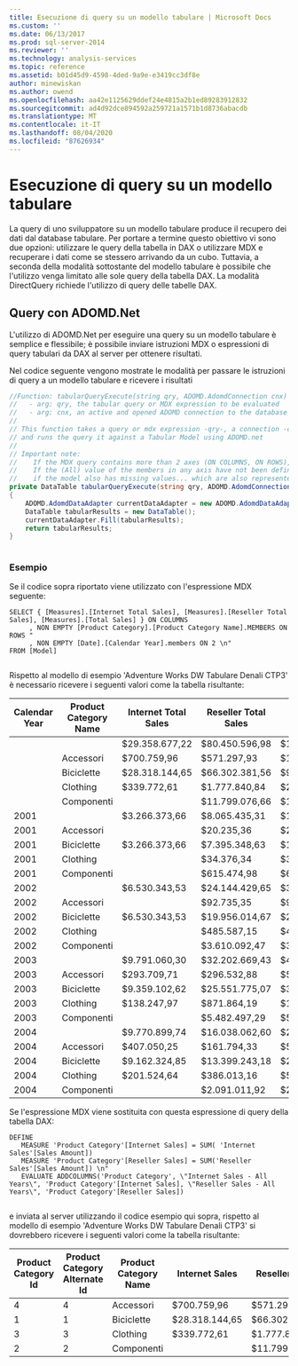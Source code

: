 ```yaml
---
title: Esecuzione di query su un modello tabulare | Microsoft Docs
ms.custom: ''
ms.date: 06/13/2017
ms.prod: sql-server-2014
ms.reviewer: ''
ms.technology: analysis-services
ms.topic: reference
ms.assetid: b01d45d9-4598-4ded-9a9e-e3419cc3df8e
author: minewiskan
ms.author: owend
ms.openlocfilehash: aa42e1125629ddef24e4815a2b1ed89283912832
ms.sourcegitcommit: ad4d92dce894592a259721a1571b1d8736abacdb
ms.translationtype: MT
ms.contentlocale: it-IT
ms.lasthandoff: 08/04/2020
ms.locfileid: "87626934"
---
```

# <a name="querying-a-tabular-model"></a>Esecuzione di query su un modello tabulare
  La query di uno sviluppatore su un modello tabulare produce il recupero dei dati dal database tabulare. Per portare a termine questo obiettivo vi sono due opzioni: utilizzare le query della tabella in DAX o utilizzare MDX e recuperare i dati come se stessero arrivando da un cubo. Tuttavia, a seconda della modalità sottostante del modello tabulare è possibile che l'utilizzo venga limitato alle sole query della tabella DAX. La modalità DirectQuery richiede l'utilizzo di query delle tabelle DAX.  
  
## <a name="querying-with-adomdnet"></a>Query con ADOMD.Net  
 L'utilizzo di ADOMD.Net per eseguire una query su un modello tabulare è semplice e flessibile; è possibile inviare istruzioni MDX o espressioni di query tabulari da DAX al server per ottenere risultati.  
  
 Nel codice seguente vengono mostrate le modalità per passare le istruzioni di query a un modello tabulare e ricevere i risultati  
  
```csharp  
//Function: tabularQueryExecute(string qry, ADOMD.AdomdConnection cnx)  
//   - arg: qry, the tabular query or MDX expression to be evaluated  
//   - arg: cnx, an active and opened ADOMD connection to the database where 'qry' is to be evaluated  
//  
// This function takes a query or mdx expression -qry-, a connection -cnx-  
// and runs the query it against a Tabular Model using ADOMD.net  
//  
// Important note:  
//    If the MDX query contains more than 2 axes (ON COLUMNS, ON ROWS), each axis will come as a new column  
//    If the (All) value of the members in any axis have not been defined, a blank cell is returned. This might be misleading  
//    if the model also has missing values... which are also represented with blank cells.  
private DataTable tabularQueryExecute(string qry, ADOMD.AdomdConnection cnx)  
{  
    ADOMD.AdomdDataAdapter currentDataAdapter = new ADOMD.AdomdDataAdapter(qry, cnx);  
    DataTable tabularResults = new DataTable();  
    currentDataAdapter.Fill(tabularResults);  
    return tabularResults;  
}  
  
```  
  
### <a name="example"></a>Esempio  
 Se il codice sopra riportato viene utilizzato con l'espressione MDX seguente:  
  
```  
SELECT { [Measures].[Internet Total Sales], [Measures].[Reseller Total Sales], [Measures].[Total Sales] } ON COLUMNS  
     , NON EMPTY [Product Category].[Product Category Name].MEMBERS ON ROWS "  
     , NON EMPTY [Date].[Calendar Year].members ON 2 \n"  
FROM [Model]  
  
```  
  
 Rispetto al modello di esempio 'Adventure Works DW Tabulare Denali CTP3' è necessario ricevere i seguenti valori come la tabella risultante:  
  
|Calendar Year|Product Category Name|Internet Total Sales|Reseller Total Sales|Total Sales|  
|-------------------|---------------------------|--------------------------|--------------------------|-----------------|  
|||$29.358.677,22|$80.450.596,98|$109.809.274,20|  
||Accessori|$700.759,96|$571.297,93|$1.272.057,89|  
||Biciclette|$28.318.144,65|$66.302.381,56|$94.620.526,21|  
||Clothing|$339.772,61|$1.777.840,84|$2.117.613,45|  
||Componenti||$11.799.076,66|$11.799.076,66|  
|2001||$3.266.373,66|$8.065.435,31|$11.331.808,96|  
|2001|Accessori||$20.235,36|$20.235,36|  
|2001|Biciclette|$3.266.373,66|$7.395.348,63|$10.661.722,28|  
|2001|Clothing||$34.376,34|$34.376,34|  
|2001|Componenti||$615.474,98|$615.474,98|  
|2002||$6.530.343,53|$24.144.429,65|$30.674.773,18|  
|2002|Accessori||$92.735,35|$92.735,35|  
|2002|Biciclette|$6.530.343,53|$19.956.014,67|$26.486.358,20|  
|2002|Clothing||$485.587,15|$485.587,15|  
|2002|Componenti||$3.610.092,47|$3.610.092,47|  
|2003||$9.791.060,30|$32.202.669,43|$41.993.729,72|  
|2003|Accessori|$293.709,71|$296.532,88|$590.242,59|  
|2003|Biciclette|$9.359.102,62|$25.551.775,07|$34.910.877,69|  
|2003|Clothing|$138.247,97|$871.864,19|$1.010.112,16|  
|2003|Componenti||$5.482.497,29|$5.482.497,29|  
|2004||$9.770.899,74|$16.038.062,60|$25.808.962,34|  
|2004|Accessori|$407.050,25|$161.794,33|$568.844,58|  
|2004|Biciclette|$9.162.324,85|$13.399.243,18|$22.561.568,03|  
|2004|Clothing|$201.524,64|$386.013,16|$587.537,80|  
|2004|Componenti||$2.091.011,92|$2.091.011,92|  
  
 Se l'espressione MDX viene sostituita con questa espressione di query della tabella DAX:  
  
```  
DEFINE  
   MEASURE 'Product Category'[Internet Sales] = SUM( 'Internet Sales'[Sales Amount])  
   MEASURE 'Product Category'[Reseller Sales] = SUM('Reseller Sales'[Sales Amount]) \n"  
   EVALUATE ADDCOLUMNS('Product Category', \"Internet Sales - All Years\", 'Product Category'[Internet Sales], \"Reseller Sales - All Years\", 'Product Category'[Reseller Sales])  
  
```  
  
 e inviata al server utilizzando il codice esempio qui sopra, rispetto al modello di esempio 'Adventure Works DW Tabulare Denali CTP3' si dovrebbero ricevere i seguenti valori come la tabella risultante:  
  
|Product Category Id|Product Category Alternate Id|Product Category Name|Internet Sales|Reseller Sales|  
|-------------------------|-----------------------------------|---------------------------|--------------------|--------------------|  
|4|4|Accessori|$700.759,96|$571.297,93|  
|1|1|Biciclette|$28.318.144,65|$66.302.381,56|  
|3|3|Clothing|$339.772,61|$1.777.840,84|  
|2|2|Componenti||$11.799.076,66|  
  
  
